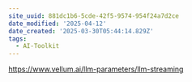 ```yaml
---
site_uuid: 881dc1b6-5cde-42f5-9574-954f24a7d2ce
date_modified: '2025-04-12'
date_created: '2025-03-30T05:44:14.829Z'
tags:
  - AI-Toolkit
---
```































https://www.vellum.ai/llm-parameters/llm-streaming